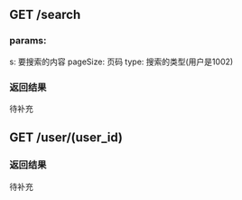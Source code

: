 ##  GET /search

### params:

s: 要搜索的内容
pageSize: 页码
type: 搜索的类型(用户是1002)

### 返回结果

待补充

## GET /user/(user_id)


### 返回结果

待补充
